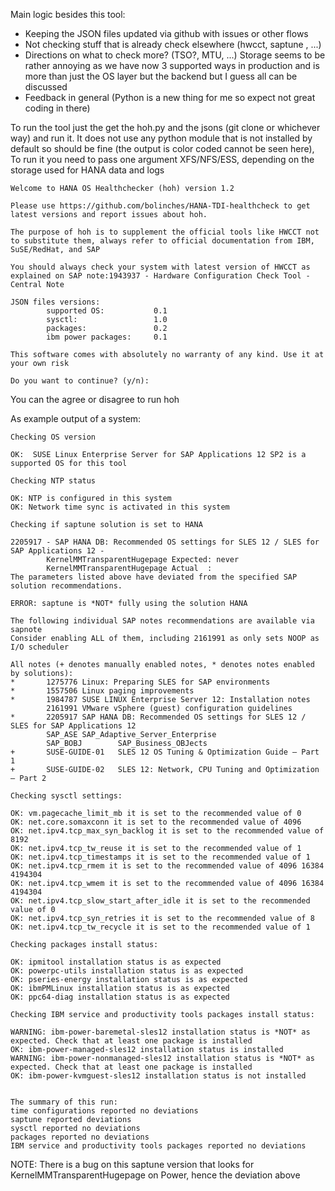 Main logic besides this tool:
- Keeping the JSON files updated via github with issues or other flows
- Not checking stuff that is already check elsewhere (hwcct, saptune , ...)
- Directions on what to check more? (TSO?, MTU, ...) Storage seems to be rather annoying as we have now 3 supported ways in production and is more than just the OS layer but the backend but I guess all can be discussed
- Feedback in general (Python is a new thing for me so expect not great coding in there)

To run the tool just the get the hoh.py and the jsons (git clone or whichever way) and run it. It does not use any python module that is not installed by default so should be fine (the output is color coded cannot be seen here), To run it you need to pass one argument XFS/NFS/ESS, depending on the storage used for HANA data and logs
```
Welcome to HANA OS Healthchecker (hoh) version 1.2

Please use https://github.com/bolinches/HANA-TDI-healthcheck to get latest versions and report issues about hoh.

The purpose of hoh is to supplement the official tools like HWCCT not to substitute them, always refer to official documentation from IBM, SuSE/RedHat, and SAP

You should always check your system with latest version of HWCCT as explained on SAP note:1943937 - Hardware Configuration Check Tool - Central Note

JSON files versions:
        supported OS:           0.1
        sysctl:                 1.0
        packages:               0.2
        ibm power packages:     0.1

This software comes with absolutely no warranty of any kind. Use it at your own risk

Do you want to continue? (y/n):
 ```

You can the agree or disagree to run hoh

As example output of a system:

```
Checking OS version

OK:  SUSE Linux Enterprise Server for SAP Applications 12 SP2 is a supported OS for this tool

Checking NTP status

OK: NTP is configured in this system
OK: Network time sync is activated in this system

Checking if saptune solution is set to HANA

2205917 - SAP HANA DB: Recommended OS settings for SLES 12 / SLES for SAP Applications 12 -
        KernelMMTransparentHugepage Expected: never
        KernelMMTransparentHugepage Actual  :
The parameters listed above have deviated from the specified SAP solution recommendations.

ERROR: saptune is *NOT* fully using the solution HANA

The following individual SAP notes recommendations are available via sapnote
Consider enabling ALL of them, including 2161991 as only sets NOOP as I/O scheduler

All notes (+ denotes manually enabled notes, * denotes notes enabled by solutions):
*       1275776 Linux: Preparing SLES for SAP environments
*       1557506 Linux paging improvements
*       1984787 SUSE LINUX Enterprise Server 12: Installation notes
        2161991 VMware vSphere (guest) configuration guidelines
*       2205917 SAP HANA DB: Recommended OS settings for SLES 12 / SLES for SAP Applications 12
        SAP_ASE SAP_Adaptive_Server_Enterprise
        SAP_BOBJ        SAP_Business_OBJects
+       SUSE-GUIDE-01   SLES 12 OS Tuning & Optimization Guide – Part 1
+       SUSE-GUIDE-02   SLES 12: Network, CPU Tuning and Optimization – Part 2

Checking sysctl settings:

OK: vm.pagecache_limit_mb it is set to the recommended value of 0
OK: net.core.somaxconn it is set to the recommended value of 4096
OK: net.ipv4.tcp_max_syn_backlog it is set to the recommended value of 8192
OK: net.ipv4.tcp_tw_reuse it is set to the recommended value of 1
OK: net.ipv4.tcp_timestamps it is set to the recommended value of 1
OK: net.ipv4.tcp_rmem it is set to the recommended value of 4096 16384 4194304
OK: net.ipv4.tcp_wmem it is set to the recommended value of 4096 16384 4194304
OK: net.ipv4.tcp_slow_start_after_idle it is set to the recommended value of 0
OK: net.ipv4.tcp_syn_retries it is set to the recommended value of 8
OK: net.ipv4.tcp_tw_recycle it is set to the recommended value of 1

Checking packages install status:

OK: ipmitool installation status is as expected
OK: powerpc-utils installation status is as expected
OK: pseries-energy installation status is as expected
OK: ibmPMLinux installation status is as expected
OK: ppc64-diag installation status is as expected

Checking IBM service and productivity tools packages install status:

WARNING: ibm-power-baremetal-sles12 installation status is *NOT* as expected. Check that at least one package is installed
OK: ibm-power-managed-sles12 installation status is installed
WARNING: ibm-power-nonmanaged-sles12 installation status is *NOT* as expected. Check that at least one package is installed
OK: ibm-power-kvmguest-sles12 installation status is not installed


The summary of this run:
time configurations reported no deviations
saptune reported deviations
sysctl reported no deviations
packages reported no deviations
IBM service and productivity tools packages reported no deviations
```

NOTE: There is a bug on this saptune version that looks for KernelMMTransparentHugepage on Power, hence the deviation above
